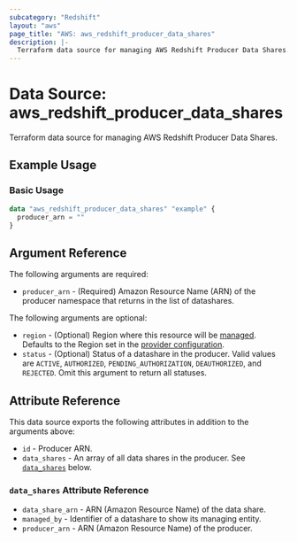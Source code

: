 ```yaml
---
subcategory: "Redshift"
layout: "aws"
page_title: "AWS: aws_redshift_producer_data_shares"
description: |-
  Terraform data source for managing AWS Redshift Producer Data Shares.
---
```


# Data Source: aws_redshift_producer_data_shares

Terraform data source for managing AWS Redshift Producer Data Shares.

## Example Usage

### Basic Usage

```terraform
data "aws_redshift_producer_data_shares" "example" {
  producer_arn = ""
}
```

## Argument Reference

The following arguments are required:

* `producer_arn` - (Required) Amazon Resource Name (ARN) of the producer namespace that returns in the list of datashares.

The following arguments are optional:

* `region` - (Optional) Region where this resource will be [managed](https://docs.aws.amazon.com/general/latest/gr/rande.html#regional-endpoints). Defaults to the Region set in the [provider configuration](https://registry.terraform.io/providers/hashicorp/aws/latest/docs#aws-configuration-reference).
* `status` - (Optional) Status of a datashare in the producer. Valid values are `ACTIVE`, `AUTHORIZED`, `PENDING_AUTHORIZATION`, `DEAUTHORIZED`, and `REJECTED`. Omit this argument to return all statuses.

## Attribute Reference

This data source exports the following attributes in addition to the arguments above:

* `id` - Producer ARN.
* `data_shares` - An array of all data shares in the producer. See [`data_shares`](#data_shares-attribute-reference) below.

### `data_shares` Attribute Reference

* `data_share_arn` - ARN (Amazon Resource Name) of the data share.
* `managed_by` - Identifier of a datashare to show its managing entity.
* `producer_arn` - ARN (Amazon Resource Name) of the producer.
